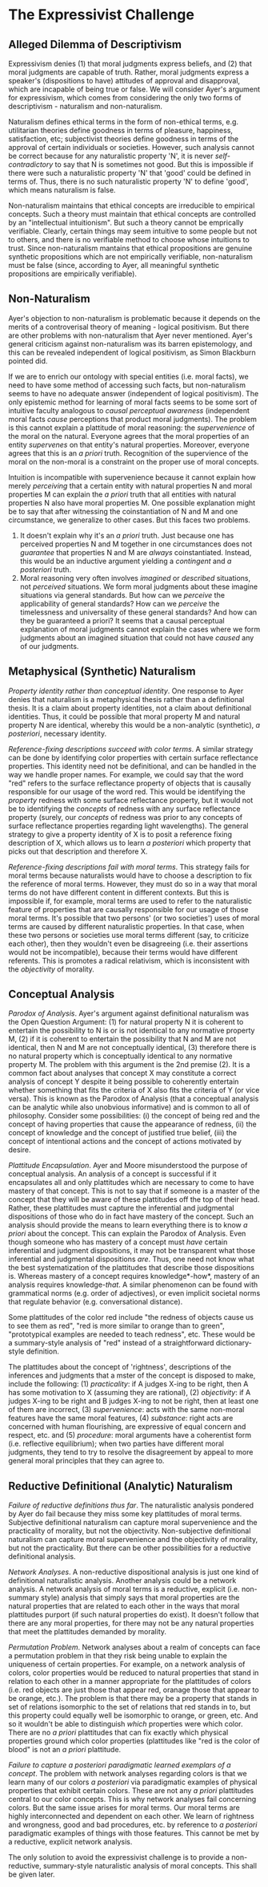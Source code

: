 # The Expressivist Challenge

## Alleged Dilemma of Descriptivism

Expressivism denies (1) that moral judgments express beliefs, and (2) that moral judgments are capable of truth. Rather, moral judgments express a speaker's (dispositions to have) attitudes of approval and disapproval, which are incapable of being true or false. We will consider Ayer's argument for expressivism, which comes from considering the only two forms of descriptivism - naturalism and non-naturalism.

Naturalism defines ethical terms in the form of non-ethical terms, e.g. utilitarian theories define goodness in terms of pleasure, happiness, satisfaction, etc; subjectivist theories define goodness in terms of the approval of certain individuals or societies. However, such analysis cannot be correct because for any naturalistic property 'N', it is never *self-contradictory* to say that N is sometimes not good. But this is impossible if there were such a naturalistic property 'N' that 'good' could be defined in terms of. Thus, there is no such naturalistic property 'N' to define 'good', which means naturalism is false.

Non-naturalism maintains that ethical concepts are irreducible to empirical concepts. Such a theory must maintain that ethical concepts are controlled by an "intellectual intuitionism". But such a theory cannot be emprically verifiable. Clearly, certain things may seem intuitive to some people but not to others, and there is no verifiable method to choose whose intuitions to trust. Since non-naturalism mantains that ethical propositions are genuine synthetic propositions which are not empirically verifiable, non-naturalism must be false (since, according to Ayer, all meaningful synthetic propositions are empirically verifiable).

## Non-Naturalism

Ayer's objection to non-naturalism is problematic because it depends on the merits of a controverisal theory of meaning - logical positivism. But there are other problems with non-naturalism that Ayer never mentioned. Ayer's general criticism against non-naturalism was its barren epistemology, and this can be revealed independent of logical positivism, as Simon Blackburn pointed did. 

If we are to enrich our ontology with special entities (i.e. moral facts), we need to have some method of accessing such facts, but non-naturalism seems to have no adequate answer (independent of logical positivism). The only epistemic method for learning of moral facts seems to be some sort of intuitive faculty analogous to *causal perceptual awareness* (independent moral facts *cause* perceptions that product moral judgments). The problem is this cannot explain a plattitude of moral reasoning: the *supervenience* of the moral on the natural. Everyone agrees that the moral properties of an entity *supervenes* on that entity's natural properties. Moreover, everyone agrees that this is an *a priori* truth. Recognition of the supervience of the moral on the non-moral is a constraint on the proper use of moral concepts.

Intuition is incompatible with supervenience because it cannot explain how merely *perceiving* that a certain entity with natural properties N and moral properties M can explain the *a priori* truth that all entities with natural properties N also have moral properties M. One possible explanation might be to say that after witnessing the coinstantiation of N and M and one circumstance, we generalize to other cases. But this faces two problems. 

1. It doesn't explain why it's an *a priori* truth. Just because one has perceived properties N and M together in one circumstances does not *guarantee* that properties N and M are *always* coinstantiated. Instead, this would be an inductive argument yielding a *contingent* and *a posteriori* truth. 
2. Moral reasoning very often involves *imagined* or *described* situations, not *perceived* situations. We form moral judgments about these imagine situations via general standards. But how can we *perceive* the applicability of general standards? How can we *perceive* the timelessness and universality of these general standards? And how can they be guaranteed a priori? It seems that a causal perceptual explanation of moral judgments cannot explain the cases where we form judgments about an imagined situation that could not have *caused* any of our judgments.

## Metaphysical (Synthetic) Naturalism
 
*Property identity rather than conceptual identity*. One response to Ayer denies that naturalism is a metaphysical thesis rather than a definitional thesis. It is a claim about property identities, not a claim about definitional identities. Thus, it could be possible that moral property M and natural property N are identical, whereby this would be a non-analytic (synthetic), *a posteriori*, necessary identity.

*Reference-fixing descriptions succeed with color terms*. A similar strategy can be done by identifying color properties with certain surface reflectance properties. This identity need not be definitional, and can be handled in the way we handle proper names. For example, we could say that the word "red" refers to the surface reflectance property of objects that is causally responsible for our usage of the word red. This would be identifying the *property* redness with some surface reflectance property, but it would not be to identifying the *concepts* of redness with any surface reflectance property (surely, our *concepts* of redness was prior to any concepts of surface reflectance properties regarding light wavelengths). The general strategy to give a property identity of X is to posit a reference fixing description of X, which allows us to learn *a posteriori* which property that picks out that description and therefore X.

*Reference-fixing descriptions fail with moral terms*. This strategy fails for moral terms because naturalists would have to choose a description to fix the reference of moral terms. However, they must do so in a way that moral terms do not have different content in different contexts. But this is impossible if, for example, moral terms are used to refer to the naturalistic feature of properties that are causally responsible for our usage of those moral terms. It's possible that two persons' (or two societies') uses of moral terms are caused by different naturalistic properties. In that case, when these two persons or societies use moral terms different (say, to criticize each other), then they wouldn't even be disagreeing (i.e. their assertions would not be incompatible), because their terms would have different referents. This is promotes a radical relativism, which is inconsistent with the *objectivity* of morality.

## Conceptual Analysis

*Parodox of Analysis*. Ayer's argument against definitional naturalism was the Open Question Argument: (1) for natural property N it is coherent to entertain the possibility to N is or is not identical to any normative property M, (2) if it is coherent to entertain the possibility that N and M are not identical, then N and M are not conceptually identical, (3) therefore there is no natural property which is conceptually identical to any normative property M. The problem with this argument is the 2nd premise (2). It is a common fact about analyses that concept X may constitute a correct analysis of concept Y despite it being possible to coherently entertain whether something that fits the criteria of X also fits the criteria of Y (or vice versa). This is known as the Parodox of Analysis (that a conceptual analysis can be analytic while also unobvious informative) and is common to all of philosophy. Consider some possibilities: (i) the concept of being red and the concept of having properties that cause the appearance of redness, (ii) the concept of knowledge and the concept of justified true belief, (iii) the concept of intentional actions and the concept of actions motivated by desire.

*Plattitude Encapsulation*. Ayer and Moore misunderstood the purpose of conceptual analysis. An analysis of a concept is successful if it encapsulates all and only plattitudes which are necessary to come to have mastery of that concept. This is not to say that if someone is a master of the concept that they will be aware of these plattitudes off the top of their head. Rather, these plattitudes must capture the inferential and judgmental dispositions of those who do in fact have mastery of the concept. Such an analysis should provide the means to learn everything there is to know *a priori* about the concept. This can explain the Parodox of Analysis. Even though someone who has mastery of a concept must *have* certain inferential and judgment dispositions, it may not be transparent what those inferential and judgmental dispositions *are*. Thus, one need not know what the best systematization of the plattitudes that describe those dispositions is. Whereas mastery of a concept requires knowledge*-how*, mastery of an analysis requires knowledge-*that*. A similar phenomenon can be found with grammatical norms (e.g. order of adjectives), or even implicit societal norms that regulate behavior (e.g. conversational distance).

Some plattitudes of the color red include "the redness of objects cause us to see them as red", "red is more similar to orange than to green", "prototypical examples are needed to teach redness", etc. These would be a summary-style analysis of "red" instead of a straightforward dictionary-style definition.

The plattitudes about the concept of 'rightness', descriptions of the inferences and judgments that a mster of the concept is disposed to make, include the following: (1) *practicality*: if A judges X-ing to be right, then A has some motivation to X (assuming they are rational), (2) *objectivity*: if A judges X-ing to be right and B judges X-ing to not be right, then at least one of them are incorrect, (3) *supervenience*: acts with the same non-moral features have the same moral features, (4) *substance*: right acts are concerned with human flourishing, are expressive of equal concern and respect, etc. and (5) *procedure*: moral arguments have a coherentist form (i.e. reflective equilibrium); when two parties have different moral judgments, they tend to try to resolve the disagreement by appeal to more general moral principles that they can agree to.

## Reductive Definitional (Analytic) Naturalism

*Failure of reductive definitions thus far*. The naturalistic analysis pondered by Ayer do fail because they miss some key plattitudes of moral terms. Subjective definitional naturalism can capture moral supervenience and the practicality of morality, but not the objectivity. Non-subjective definitional naturalism can capture moral supervenience and the objectivity of morality, but not the practicality. But there can be other possibilities for a reductive definitional analysis.

*Network Analyses*. A non-reductive dispositional analysis is just one kind of definitional naturalistic analysis. Another analysis could be a network analysis. A network analysis of moral terms is a reductive, explicit (i.e. non-summary style) analysis that simply says that moral properties are the natural properties that are related to each other in the ways that moral plattitudes purport (if such natural properties do exist). It doesn't follow that there are any moral properties, for there may not be any natural properties that meet the plattitudes demanded by morality.

*Permutation Problem*. Network analyses about a realm of concepts can face a permutation problem in that they risk being unable to explain the uniqueness of certain properties. For example, on a network analysis of colors, color properties would be reduced to natural properties that stand in relation to each other in a manner appropriate for the plattitudes of colors (i.e. red objects are just those that appear red, oranage those that appear to be orange, etc.). The problem is that there may be a property that stands in set of relations isomorphic to the set of relations that red stands in to, but this property could equally well be isomorphic to orange, or green, etc. And so it wouldn't be able to distinguish *which* properties were which color. There are no *a priori* plattitudes that can fix exactly which physical properties ground which color properties (plattitudes like "red is the color of blood" is not an *a priori* plattitude.

*Failure to capture a posteriori paradigmatic learned exemplars of a concept*. The problem with network analyses regarding colors is that we learn many of our colors *a posteriori* via paradigmatic examples of physical properties that exhibit certain colors. These are not any *a priori* plattitudes central to our color concepts. This is why network analyses fail concerning colors. But the same issue arises for moral terms. Our moral terms are highly interconnected and dependent on each other. We learn of rightness and wrongness, good and bad procedures, etc. by reference to *a posteriori* paradigmatic examples of things with those features. This cannot be met by a reductive, explicit network analysis.

The only solution to avoid the expressivist challenge is to provide a non-reductive, summary-style naturalistic analysis of moral concepts. This shall be given later.